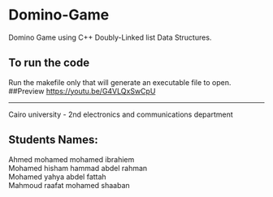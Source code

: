 # Domino-Game
  Domino Game using C++ Doubly-Linked list Data Structures.
## To run the code
  Run the makefile only that will generate an executable file to open.
##Preview
  https://youtu.be/G4VLQxSwCpU

------------------------
Cairo university - 2nd electronics and communications department

Students Names:
----
Ahmed mohamed mohamed ibrahiem        
Mohamed hisham hammad abdel rahman           
Mohamed yahya abdel fattah                   
Mahmoud raafat mohamed shaaban               
